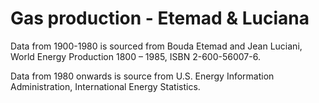 # Gas production - Etemad & Luciana

Data from 1900-1980 is sourced from Bouda Etemad and Jean Luciani, World Energy Production 1800 – 1985, ISBN 2-600-56007-6.

Data from 1980 onwards is source from U.S. Energy Information Administration, International Energy Statistics.
